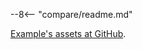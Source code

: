 --8<-- "compare/readme.md"

[Example's assets at GitHub](https://github.com/jndiogo/sibila/tree/main/examples/compare).